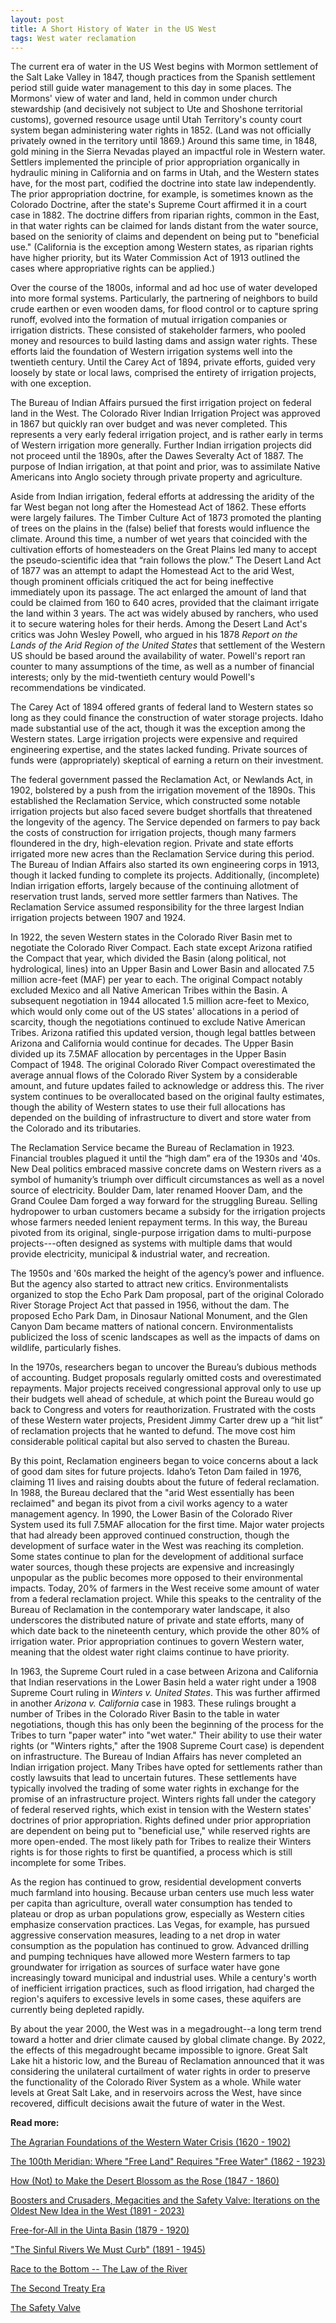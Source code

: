 ```yaml
---
layout: post
title: A Short History of Water in the US West
tags: West water reclamation
---
```


The current era of water in the US West begins with Mormon settlement of the Salt Lake Valley in 1847, though practices from the Spanish settlement period still guide water management to this day in some places. The Mormons' view of water and land, held in common under church stewardship (and decisively not subject to Ute and Shoshone territorial customs), governed resource usage until Utah Territory's county court system began administering water rights in 1852. (Land was not officially privately owned in the territory until 1869.) Around this same time, in 1848, gold mining in the Sierra Nevadas played an impactful role in Western water. Settlers implemented the principle of prior appropriation organically in hydraulic mining in California and on farms in Utah, and the Western states have, for the most part, codified the doctrine into state law independently. The prior appropriation doctrine, for example, is sometimes known as the Colorado Doctrine, after the state's Supreme Court affirmed it in a court case in 1882. The doctrine differs from riparian rights, common in the East, in that water rights can be claimed for lands distant from the water source, based on the seniority of claims and dependent on being put to "beneficial use." (California is the exception among Western states, as riparian rights have higher priority, but its Water Commission Act of 1913 outlined the cases where appropriative rights can be applied.) 

Over the course of the 1800s, informal and ad hoc use of water developed into more formal systems. Particularly, the partnering of neighbors to build crude earthen or even wooden dams, for flood control or to capture spring runoff, evolved into the formation of mutual irrigation companies or irrigation districts. These consisted of stakeholder farmers, who pooled money and resources to build lasting dams and assign water rights. These efforts laid the foundation of Western irrigation systems well into the twentieth century. Until the Carey Act of 1894, private efforts, guided very loosely by state or local laws, comprised the entirety of irrigation projects, with one exception. 

The Bureau of Indian Affairs pursued the first irrigation project on federal land in the West. The Colorado River Indian Irrigation Project was approved in 1867 but quickly ran over budget and was never completed. This represents a very early federal irrigation project, and is rather early in terms of Western irrigation more generally. Further Indian irrigation projects did not proceed until the 1890s, after the Dawes Severalty Act of 1887. The purpose of Indian irrigation, at that point and prior, was to assimilate Native Americans into Anglo society through private property and agriculture. 

Aside from Indian irrigation, federal efforts at addressing the aridity of the far West began not long after the Homestead Act of 1862. These efforts were largely failures. The Timber Culture Act of 1873 promoted the planting of trees on the plains in the (false) belief that forests would influence the climate. Around this time, a number of wet years that coincided with the cultivation efforts of homesteaders on the Great Plains led many to accept the pseudo-scientific idea that “rain follows the plow.” The Desert Land Act of 1877 was an attempt to adapt the Homestead Act to the arid West, though prominent officials critiqued the act for being ineffective immediately upon its passage. The act enlarged the amount of land that could be claimed from 160 to 640 acres, provided that the claimant irrigate the land within 3 years. The act was widely abused by ranchers, who used it to secure watering holes for their herds. Among the Desert Land Act's critics was John Wesley Powell, who argued in his 1878 *Report on the Lands of the Arid Region of the United States* that settlement of the Western US should be based around the availability of water. Powell's report ran counter to many assumptions of the time, as well as a number of financial interests; only by the mid-twentieth century would Powell's recommendations be vindicated.

The Carey Act of 1894 offered grants of federal land to Western states so long as they could finance the construction of water storage projects. Idaho made substantial use of the act, though it was the exception among the Western states. Large irrigation projects were expensive and required engineering expertise, and the states lacked funding. Private sources of funds were (appropriately) skeptical of earning a return on their investment. 

The federal government passed the Reclamation Act, or Newlands Act, in 1902, bolstered by a push from the irrigation movement of the 1890s. This established the Reclamation Service, which constructed some notable irrigation projects but also faced severe budget shortfalls that threatened the longevity of the agency. The Service depended on farmers to pay back the costs of construction for irrigation projects, though many farmers floundered in the dry, high-elevation region. Private and state efforts irrigated more new acres than the Reclamation Service during this period. The Bureau of Indian Affairs also started its own engineering corps in 1913, though it lacked funding to complete its projects. Additionally, (incomplete) Indian irrigation efforts, largely because of the continuing allotment of reservation trust lands, served more settler farmers than Natives. The Reclamation Service assumed responsibility for the three largest Indian irrigation projects between 1907 and 1924.

In 1922, the seven Western states in the Colorado River Basin met to negotiate the Colorado River Compact. Each state except Arizona ratified the Compact that year, which divided the Basin (along political, not hydrological, lines) into an Upper Basin and Lower Basin and allocated 7.5 million acre-feet (MAF) per year to each. The original Compact notably excluded Mexico and all Native American Tribes within the Basin. A subsequent negotiation in 1944 allocated 1.5 million acre-feet to Mexico, which would only come out of the US states' allocations in a period of scarcity, though the negotiations continued to exclude Native American Tribes. Arizona ratified this updated version, though legal battles between Arizona and California would continue for decades. The Upper Basin divided up its 7.5MAF allocation by percentages in the Upper Basin Compact of 1948. The original Colorado River Compact overestimated the average annual flows of the Colorado River System by a considerable amount, and future updates failed to acknowledge or address this. The river system continues to be overallocated based on the original faulty estimates, though the ability of Western states to use their full allocations has depended on the building of infrastructure to divert and store water from the Colorado and its tributaries. 

The Reclamation Service became the Bureau of Reclamation in 1923. Financial troubles plagued it until the “high dam” era of the 1930s and '40s. New Deal politics embraced massive concrete dams on Western rivers as a symbol of humanity’s triumph over difficult circumstances as well as a novel source of electricity. Boulder Dam, later renamed Hoover Dam, and the Grand Coulee Dam forged a way forward for the struggling Bureau. Selling hydropower to urban customers became a subsidy for the irrigation projects whose farmers needed lenient repayment terms. In this way, the Bureau pivoted from its original, single-purpose irrigation dams to multi-purpose projects---often designed as systems with multiple dams that would provide electricity, municipal & industrial water, and recreation. 

The 1950s and '60s marked the height of the agency’s power and influence. But the agency also started to attract new critics. Environmentalists organized to stop the Echo Park Dam proposal, part of the original Colorado River Storage Project Act that passed in 1956, without the dam. The proposed Echo Park Dam, in Dinosaur National Monument, and the Glen Canyon Dam became matters of national concern. Environmentalists publicized the loss of scenic landscapes as well as the impacts of dams on wildlife, particularly fishes. 

In the 1970s, researchers began to uncover the Bureau’s dubious methods of accounting. Budget proposals regularly omitted costs and overestimated repayments. Major projects received congressional approval only to use up their budgets well ahead of schedule, at which point the Bureau would go back to Congress and voters for reauthorization. Frustrated with the costs of these Western water projects, President Jimmy Carter drew up a “hit list” of reclamation projects that he wanted to defund. The move cost him considerable political capital but also served to chasten the Bureau.

By this point, Reclamation engineers began to voice concerns about a lack of good dam sites for future projects. Idaho’s Teton Dam failed in 1976, claiming 11 lives and raising doubts about the future of federal reclamation. In 1988, the Bureau declared that the "arid West essentially has been reclaimed" and began its pivot from a civil works agency to a water management agency. In 1990, the Lower Basin of the Colorado River System used its full 7.5MAF allocation for the first time. Major water projects that had already been approved continued construction, though the development of surface water in the West was reaching its completion. Some states continue to plan for the development of additional surface water sources, though these projects are expensive and increasingly unpopular as the public becomes more opposed to their environmental impacts. Today, 20% of farmers in the West receive some amount of water from a federal reclamation project. While this speaks to the centrality of the Bureau of Reclamation in the contemporary water landscape, it also underscores the distributed nature of private and state efforts, many of which date back to the nineteenth century, which provide the other 80% of irrigation water. Prior appropriation continues to govern Western water, meaning that the oldest water right claims continue to have priority. 

In 1963, the Supreme Court ruled in a case between Arizona and California that Indian reservations in the Lower Basin held a water right under a 1908 Supreme Court ruling in *Winters v. United States*. This was further affirmed in another *Arizona v. California* case in 1983. These rulings brought a number of Tribes in the Colorado River Basin to the table in water negotiations, though this has only been the beginning of the process for the Tribes to turn "paper water" into "wet water." Their ability to use their water rights (or "Winters rights," after the 1908 Supreme Court case) is dependent on infrastructure. The Bureau of Indian Affairs has never completed an Indian irrigation project. Many Tribes have opted for settlements rather than costly lawsuits that lead to uncertain futures. These settlements have typically involved the trading of some water rights in exchange for the promise of an infrastructure project. Winters rights fall under the category of federal reserved rights, which exist in tension with the Western states' doctrines of prior appropriation. Rights defined under prior appropriation are dependent on being put to "beneficial use," while reserved rights are more open-ended. The most likely path for Tribes to realize their Winters rights is for those rights to first be quantified, a process which is still incomplete for some Tribes.

As the region has continued to grow, residential development converts much farmland into housing. Because urban centers use much less water per capita than agriculture, overall water consumption has tended to plateau or drop as urban populations grow, especially as Western cities emphasize conservation practices. Las Vegas, for example, has pursued aggressive conservation measures, leading to a net drop in water consumption as the population has continued to grow. Advanced drilling and pumping techniques have allowed more Western farmers to tap groundwater for irrigation as sources of surface water have gone increasingly toward municipal and industrial uses. While a century's worth of inefficient irrigation practices, such as flood irrigation, had charged the region's aquifers to excessive levels in some cases, these aquifers are currently being depleted rapidly. 

By about the year 2000, the West was in a megadrought--a long term trend toward a hotter and drier climate caused by global climate change. By 2022, the effects of this megadrought became impossible to ignore. Great Salt Lake hit a historic low, and the Bureau of Reclamation announced that it was considering the unilateral curtailment of water rights in order to preserve the functionality of the Colorado River System as a whole. While water levels at Great Salt Lake, and in reservoirs across the West, have since recovered, difficult decisions await the future of water in the West.

**Read more:**

<p></p>
<p><a href="https://natehousley.com/2023/11/25/Agrarian-Foundations.html">The Agrarian Foundations of the Western Water Crisis (1620 - 1902)</a>
<p></p><a href="https://natehousley.com/2023/12/03/100th-Meridian.html">The 100th Meridian: Where "Free Land" Requires "Free Water" (1862 - 1923)</a>
<p></p><a href="https://natehousley.com/2023/12/21/How-Not-to-Make-the-Desert-Blossom-as-the-Rose.html">How (Not) to Make the Desert Blossom as the Rose (1847 - 1860)</a>
<p><a href="https://natehousley.com/2024/01/10/Boosters-and-Crusaders.html">Boosters and Crusaders, Megacities and the Safety Valve: Iterations on the Oldest New Idea in the West (1891 - 2023)</a></p>
<p><a href="https://natehousley.com/2024/02/01/Free-for-All.html">Free-for-All in the Uinta Basin (1879 - 1920)</a>  
<p><a href="https://natehousley.com/2024/02/25/Sinful-Rivers-We-Must-Curb.html">"The Sinful Rivers We Must Curb" (1891 - 1945)</a>
<p><a href="https://natehousley.com/2024/03/08/Race-to-the-Bottom.html">Race to the Bottom -- The Law of the River</a>
<p><a href="https://natehousley.com/2024/03/20/Our-Last-Major-Water-Resource.html>Our Last Major Water Resource -- The Central Utah Project</a>
<p><a href="https://natehousley.com/2024/03/25/Second-Treaty-Era.html>The Second Treaty Era</a>
<p><a href="https://natehousley.com/2024/07/23/The-Safety-Valve.html">The Safety Valve</a>
